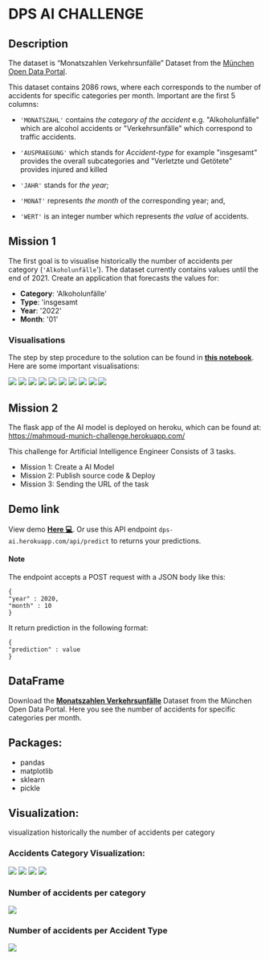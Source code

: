 # DPS AI CHALLENGE

## Description

The dataset is “Monatszahlen Verkehrsunfälle” Dataset from the [München Open Data Portal](https://www.opengov-muenchen.de/dataset/monatszahlen-verkehrsunfaelle/resource/40094bd6-f82d-4979-949b-26c8dc00b9a7).

This dataset contains 2086 rows, where each corresponds to the number of accidents for specific categories per month. Important are the first 5 columns:

- `'MONATSZAHL'` contains *the category of the accident* e.g. "Alkoholunfälle" which are alcohol accidents or "Verkehrsunfälle" which correspond to traffic accidents.

- `'AUSPRAEGUNG'` which stands for *Accident-type* for example "insgesamt" provides the overall subcategories and "Verletzte und Getötete" provides injured and killed

- `'JAHR'` stands for *the year*;

- `'MONAT'` represents *the month* of the corresponding year; and,

- `'WERT'` is an integer number which represents *the value* of accidents.

## Mission 1

The first goal is to visualise historically the number of accidents per category (`'Alkoholunfälle`'). The dataset currently contains values until the end of 2021. Create an application that forecasts the values for:

- **Category**: 'Alkoholunfälle'
- **Type**: 'insgesamt
- **Year**: '2022'
- **Month**: '01'

### Visualisations

The step by step procedure to the solution can be found in <a href="https://github.com/mahmoudfazeli/Munich-Monthly-Alcoholic-Accidents/blob/main/munich-monthly-alcoholic-accidents.ipynb"><b>this notebook</b></a>. Here are some important visualisations:

<img src="./images/1.PNG"/>
<img src="./images/2.png"/>
<img src="./images/3.png"/>
<img src="./images/4.PNG"/>
<img src="./images/5.PNG"/>
<img src="./images/6.png"/>
<img src="./images/7.png"/>
<img src="./images/8.png"/>
<img src="./images/9.png"/>
<img src="./images/10.png"/>


## Mission 2
The flask app of the AI model is deployed on heroku, which can be found at:
https://mahmoud-munich-challenge.herokuapp.com/


This challenge for Artificial Intelligence Engineer Consists of 3 tasks.
- Mission 1: Create a AI Model
- Mission 2: Publish source code & Deploy
- Mission 3: Sending the URL of the task

## Demo link
View demo <a href="https://dps-ai.herokuapp.com/"><b>Here 💻</b></a>.
Or use this API endpoint  `dps-ai.herokuapp.com/api/predict` to returns your predictions.
#### Note
The endpoint accepts a POST request with a JSON body like this:
```
{
"year" : 2020,
"month" : 10
}
```
It return prediction in the following format:
```
{
"prediction" : value
}
```
## DataFrame

Download the <a href="https://www.opengov-muenchen.de/dataset/monatszahlen-verkehrsunfaelle/resource/40094bd6-f82d-4979-949b-26c8dc00b9a7"><b>Monatszahlen Verkehrsunfälle</b></a> Dataset from the München Open Data Portal. Here you see the number of accidents for specific categories per month.

## Packages:
- pandas
- matplotlib
- sklearn
- pickle

## Visualization:
visualization historically the number of accidents per category
### Accidents Category Visualization:

<img src="./images/accidents_category1.jpg"/>
<img src="./images/accidents_category2.jpg"/>
<img src="./images/accidents_category3.jpg"/>
<img src="./images/accidents_category4.jpg"/>

<br />

### Number of accidents per category
<img src="./images/category.jpg"/>

<br />

### Number of accidents per Accident Type
<img src="./images/type.jpg"/>
